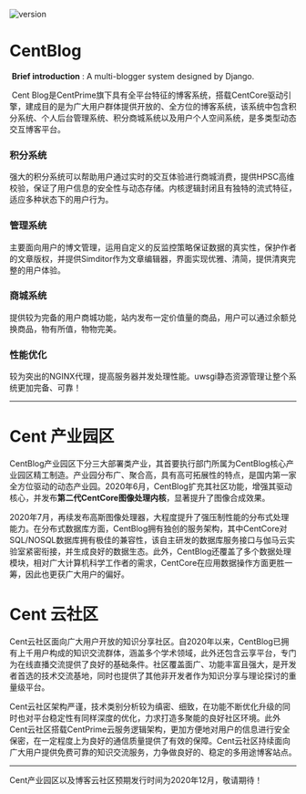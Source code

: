 ![version](http://m.qpic.cn/psc?/V14FkLhe2GdfHf/ruAMsa53pVQWN7FLK88i5heoCmoeY0BFJSnGoT.B7O.uZI*qiN2ab67YyaOyqvplDKTWWFG3FAD7S2vmW9AC6pbiQzF*a.jAs0EImXXftLg!/b&bo=HAYyAwAAAAADBwk!&rf=viewer_4)

# CentBlog

​		**Brief introduction** : A multi-blogger system designed by Django.

​		Cent Blog是CentPrime旗下具有全平台特征的博客系统，搭载CentCore驱动引擎，建成目的是为广大用户群体提供开放的、全方位的博客系统，该系统中包含积分系统、个人后台管理系统、积分商城系统以及用户个人空间系统，是多类型动态交互博客平台。

### 积分系统

​		强大的积分系统可以帮助用户通过实时的交互体验进行商城消费，提供HPSC高维校验，保证了用户信息的安全性与动态存储。内核逻辑封闭且有独特的流式特征，适应多种状态下的用户行为。

### 管理系统

​		主要面向用户的博文管理，运用自定义的反监控策略保证数据的真实性，保护作者的文章版权，并提供Simditor作为文章编辑器，界面实现优雅、清简，提供清爽完整的用户体验。

### 商城系统

​		提供较为完备的用户商城功能，站内发布一定价值量的商品，用户可以通过余额兑换商品，物有所值，物物完美。

### 性能优化

​		较为突出的NGINX代理，提高服务器并发处理性能。uwsgi静态资源管理让整个系统更加完备、可靠！

---

# Cent 产业园区

​		CentBlog产业园区下分三大部署类产业，其首要执行部门所属为CentBlog核心产业园区精工制造。产业园分布广、聚合高，具有高可拓展性的特点，是国内第一家全方位驱动的动态产业园。2020年6月，CentBlog扩充其社区功能，增强其驱动核心，并发布<strong>第二代CentCore图像处理内核</strong>，显著提升了图像合成效果。

​		2020年7月，再续发布高斯图像处理器，大程度提升了强压制性能的分布式处理能力。在分布式数据库方面，CentBlog拥有独创的服务架构，其中CentCore对SQL/NOSQL数据库拥有极佳的兼容性，该自主研发的数据库服务接口与伽马云实验室紧密衔接，并生成良好的数据生态。此外，CentBlog还覆盖了多个数据处理模块，相对广大计算机科学工作者的需求，CentCore在应用数据操作方面更胜一筹，因此也更获广大用户的偏好。

# Cent 云社区

​		Cent云社区面向广大用户开放的知识分享社区。自2020年以来，CentBlog已拥有上千用户构成的知识交流群体，涵盖多个学术领域，此外还包含云享平台，专门为在线直播交流提供了良好的基础条件。社区覆盖面广、功能丰富且强大，是开发者首选的技术交流基地，同时也提供了其他非开发者作为知识分享与理论探讨的重量级平台。

​		Cent云社区架构严谨，技术类别分析较为缜密、细致，在功能不断优化升级的同时也对平台稳定性有同样深度的优化，力求打造多聚能的良好社区环境。此外Cent云社区搭载CentPrime云服务逻辑架构，更加方便地对用户的信息进行安全保密，在一定程度上为良好的通信质量提供了有效的保障。Cent云社区持续面向广大用户提供免费可靠的知识交流服务，力争做良好的、稳定的多用途博客站点。





---

Cent产业园区以及博客云社区预期发行时间为2020年12月，敬请期待！



















